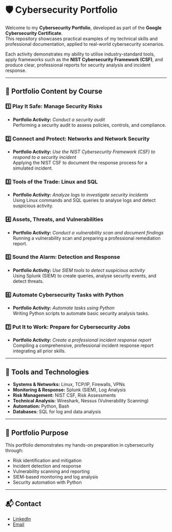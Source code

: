 # 🛡️ Cybersecurity Portfolio

Welcome to my **Cybersecurity Portfolio**, developed as part of the **Google Cybersecurity Certificate**.  
This repository showcases practical examples of my technical skills and professional documentation, applied to real-world cybersecurity scenarios.

Each activity demonstrates my ability to utilise industry-standard tools, apply frameworks such as the **NIST Cybersecurity Framework (CSF)**, and produce clear, professional reports for security analysis and incident response.

---

## 📂 Portfolio Content by Course

### **1️⃣ Play It Safe: Manage Security Risks**
- **Portfolio Activity:** *Conduct a security audit*  
  Performing a security audit to assess policies, controls, and compliance.

### **2️⃣ Connect and Protect: Networks and Network Security**
- **Portfolio Activity:** *Use the NIST Cybersecurity Framework (CSF) to respond to a security incident*  
  Applying the NIST CSF to document the response process for a simulated incident.

### **3️⃣ Tools of the Trade: Linux and SQL**
- **Portfolio Activity:** *Analyze logs to investigate security incidents*  
  Using Linux commands and SQL queries to analyse logs and detect suspicious activity.

### **4️⃣ Assets, Threats, and Vulnerabilities**
- **Portfolio Activity:** *Conduct a vulnerability scan and document findings*  
  Running a vulnerability scan and preparing a professional remediation report.

### **5️⃣ Sound the Alarm: Detection and Response**
- **Portfolio Activity:** *Use SIEM tools to detect suspicious activity*  
  Using Splunk (SIEM) to create queries, analyse security events, and detect threats.

### **6️⃣ Automate Cybersecurity Tasks with Python**
- **Portfolio Activity:** *Automate tasks using Python*  
  Writing Python scripts to automate basic security analysis tasks.

### **7️⃣ Put It to Work: Prepare for Cybersecurity Jobs**
- **Portfolio Activity:** *Create a professional incident response report*  
  Compiling a comprehensive, professional incident response report integrating all prior skills.

---

## 🔧 Tools and Technologies
- **Systems & Networks:** Linux, TCP/IP, Firewalls, VPNs  
- **Monitoring & Response:** Splunk (SIEM), Log Analysis  
- **Risk Management:** NIST CSF, Risk Assessments  
- **Technical Analysis:** Wireshark, Nessus (Vulnerability Scanning)  
- **Automation:** Python, Bash  
- **Databases:** SQL for log and data analysis  

---

## 🎯 Portfolio Purpose
This portfolio demonstrates my hands-on preparation in cybersecurity through:
- Risk identification and mitigation  
- Incident detection and response  
- Vulnerability scanning and reporting  
- SIEM-based monitoring and log analysis  
- Security automation with Python  

---

## 📬 Contact
- [LinkedIn](https://www.linkedin.com/in/juan-carlos-vadillo/)  
- [Email](mailto:jc.vadillo87@gmail.com)  


